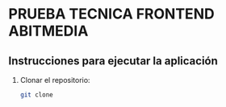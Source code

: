 # PRUEBA TECNICA FRONTEND ABITMEDIA

## Instrucciones para ejecutar la aplicación

1. Clonar el repositorio:
   ```bash
   git clone 